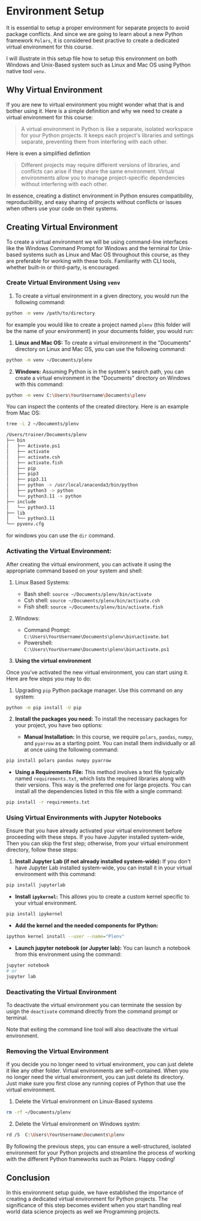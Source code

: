 # Environment Setup

It is essential to setup a proper environment for separate projects to avoid package conflicts. And since we are going to learn about a new Python framework `Polars`, it is considered best practive to create a dedicated virtual environment for this course. 

I will illustrate in this setup file how to setup this environment on both Windows and Unix-Based system such as Linux and Mac OS using Python native tool `venv`.


## Why Virtual Environment

If you are new to virtual environment you might wonder what that is and bother using it. Here is a simple definition and why we need to create a virtual environment for this course:
> A virtual environment in Python is like a separate, isolated workspace for your Python projects. It keeps each project's libraries and settings separate, preventing them from interfering with each other.

Here is even a simplified defintion
> Different projects may require different versions of libraries, and conflicts can arise if they share the same environment. Virtual environments allow you to manage project-specific dependencies without interfering with each other.

In essence, creating a distinct environment in Python ensures compatibility, reproducibility, and easy sharing of projects without conflicts or issues when others use your code on their systems.

## Creating Virtual Environment 

To create a virtual environment we will be using command-line interfaces like the Windows Command Prompt for Windows and the terminal for Unix-based systems such as Linux and Mac OS throughout this course, as they are preferable for working with these tools. Familiarity with CLI tools, whether built-in or third-party, is encouraged.


### Create Virtual Environment Using `venv`

1. To create a virtual environment in a given directory, you would run the following command:

```bash
python -m venv /path/to/directory
```
for example you would like to create a project named `plenv` (this folder will be the name of your environment) in your documents folder, you would run:

1. **Linux and Mac OS:**  To create a virtual environment in the "Documents" directory on Linux and Mac OS, you can use the following command:

```bash
python -m venv ~/Documents/plenv
```


2. **Windows:** Assuming Python is in the system's search path, you can create a virtual environment in the "Documents" directory on Windows with this command:

```bash
python -m venv C:\Users\YourUsername\Documents\plenv
```

You can inspect the contents of the created directory. Here is an example from Mac OS:

```bash
tree -L 2 ~/Documents/plenv

/Users/trainer/Documents/plenv
├── bin
│   ├── Activate.ps1
│   ├── activate
│   ├── activate.csh
│   ├── activate.fish
│   ├── pip
│   ├── pip3
│   ├── pip3.11
│   ├── python -> /usr/local/anaconda3/bin/python
│   ├── python3 -> python
│   └── python3.11 -> python
├── include
│   └── python3.11
├── lib
│   └── python3.11
└── pyvenv.cfg
```

for windows you can use the `dir` command. 

### Activating the Virtual Environment:

After creating the virtual environment, you can activate it using the appropriate command based on your system and shell:

1. Linux Based Systems:
    - Bash shell: `source ~/Documents/plenv/bin/activate`
    - Csh shell: `source ~/Documents/plenv/bin/activate.csh`
    - Fish shell: `source ~/Documents/plenv/bin/activate.fish`
2. Windows:
    - Command Prompt: `C:\Users\YourUsername\Documents\plenv\bin\activate.bat`
    - Powershell: `C:\Users\YourUsername\Documents\plenv\bin\activate.ps1`



3. **Using the virtual environment**

Once you’ve activated the new virtual environment, you can start using it. Here are few steps you may to do:

1. Upgrading `pip` Python package manager. Use this command on any system:

```bash
python -m pip install -U pip
```

2. **Install the packages you need:** To install the necessary packages for your project, you have two options:

    - **Manual Installation:** In this course, we require `polars`, `pandas`, `numpy`, and `pyarrow` as a starting point. You can install them individually or all at once using the following command:

```bash
pip install polars pandas numpy pyarrow
```

 - **Using a Requirements File:** This method involves a text file typically named `requirements.txt`, which lists the required libraries along with their versions. This way is the preferred one for large projects. You can install all the dependencies listed in this file with a single command:
  
```bash
pip install -r requirements.txt
```

### Using Virtual Environments with Jupyter Notebooks

Ensure that you have already activated your virtual environment before proceeding with these steps. If you have Jupyter installed system-wide, Then you can skip the first step; otherwise, from your virtual environment directory, follow these steps: 


1. **Install Jupyter Lab (if not already installed system-wide):** If you don't have Jupyter Lab installed system-wide, you can install it in your virtual environment with this command:

```bash
pip install jupyterlab
```

- **Install `ipykernel`:**  This allows you to create a custom kernel specific to your virtual environment. 

```bash
pip install ipykernel
```

- **Add the kernel and the needed components for IPython:**

```bash
ipython kernel install --user --name="Plenv"
```

- **Launch jupyter notebook (or Jupyter lab):** You can launch a notebook from this environment using the command:

```bash
jupyter notebook 
# or 
jupyter lab
```


### Deactivating the Virtual Environment

To deactivate the virtual environment you can terminate the session by usign the `deactivate` command directly from the command prompt or terminal.

Note that exiting the command line tool will also deactivate the virtual environment.


### Removing the Virtual Environment

If you decide you no longer need to virtual environment, you can just delete it like any other folder.
Virtual environments are self-contained. When you no longer need the virtual environment, you can just delete its directory. Just make sure you first close any running copies of Python that use the virtual environment.

1. Delete the Virtual environment on Linux-Based systems

```bash
rm -rf ~/Documents/plenv
```

2. Delete the Virtual environment on Windows systm:

```bash
rd /S  C:\Users\YourUsername\Documents\plenv
```

By following the previous steps, you can ensure a well-structured, isolated environment for your Python projects and streamline the process of working with the different Python frameworks such as Polars. Happy coding!

## Conclusion

In this environment setup guide, we have established the importance of creating a dedicated virtual environment for Python projects. The significance of this step becomes evident when you start handling real world data science projects as well we Programming projects. 



